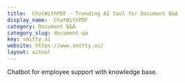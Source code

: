 ```yaml
---
title:  ChatWithPDF - Trending AI tool for Document Q&A
display_name:  ChatWithPDF
category: Document Q&A
category_slug: document-qa
key: smitty_ai
website: https://www.smitty.ai/
layout: aitool
---
```


Chatbot for employee support with knowledge base.
